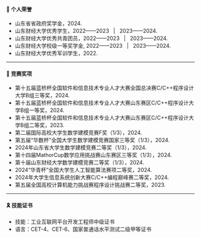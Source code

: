 #### 🎀 个人荣誉
- 山东省省政府奖学金，2024.
- 山东财经大学优秀学生，2022——2023 &nbsp; | &nbsp; 2023——2024.
- 山东财经大学优秀共青团员，2022——2023 &nbsp; | &nbsp; 2023——2024.
- 山东财经大学校级一等奖学金, 2022——2023 &nbsp; | &nbsp; 2023——2024.
- 山东财经大学优秀军训学生，2022.
  
<hr>

#### 🥇 竞赛奖项
- 第十五届蓝桥杯全国软件和信息技术专业人才大赛全国总决赛C/C++程序设计大学B组三等奖，2024.
- 第十五届蓝桥杯全国软件和信息技术专业人才大赛山东赛区C/C++程序设计大学B组一等奖，2024.
- 第十五届蓝桥杯全国软件和信息技术专业人才大赛山东赛区C/C++程序设计大学B组二等奖，2023.
- 第二届国际高校大学生数学建模竞赛F奖（1/3），2024.
- 第五届“华数杯”全国大学生数学建模竞赛国家三等奖（1/3），2024.
- 2024年山东省大学生数学建模竞赛二等奖（1/3），2024.
- 第十四届MathorCup数学应用挑战赛山东赛区三等奖（1/3），2024.
- 第十届山东财经大学数学建模竞赛二等奖（1/3），2024.
- 2024“华青杯”全国大学生人工智能算法赛项二等奖，2024.
- 2024年大学生信息系统创新大赛C/C++编程巅峰赛二等奖，2024.
- 第五届全国高校计算机能力挑战赛程序设计挑战赛二等奖，2023.

<hr>

#### 🎗 技能证书
- 技能：工业互联网平台开发工程师中级证书
- 语言：CET-4、CET-6、国家普通话水平测试二级甲等证书
